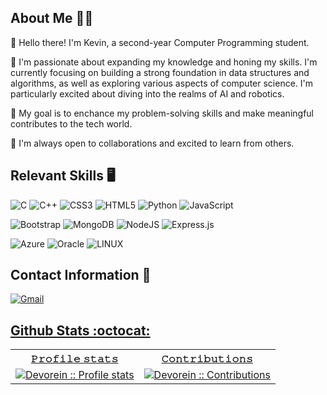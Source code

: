 ## About Me :raising_hand_man:

👋 Hello there! I'm Kevin, a second-year Computer Programming student. 

🌱 I'm passionate about expanding my knowledge and honing my skills. I'm currently focusing on building a strong foundation in data structures and algorithms, as well as exploring various aspects of computer science. I'm particularly excited about diving into the realms of AI and robotics. 

🎯 My goal is to enchance my problem-solving skills and make meaningful contributes to the tech world. 

🌟 I'm always open to collaborations and excited to learn from others.

## Relevant Skills :desktop_computer:
![C](https://img.shields.io/badge/c-%2300599C.svg?style=for-the-badge&logo=c&logoColor=white) 
![C++](https://img.shields.io/badge/c++-%2300599C.svg?style=for-the-badge&logo=c%2B%2B&logoColor=white) 
![CSS3](https://img.shields.io/badge/css3-%231572B6.svg?style=for-the-badge&logo=css3&logoColor=white) 
![HTML5](https://img.shields.io/badge/html5-%23E34F26.svg?style=for-the-badge&logo=html5&logoColor=white) 
![Python](https://img.shields.io/badge/python-3670A0?style=for-the-badge&logo=python&logoColor=ffdd54) 
![JavaScript](https://img.shields.io/badge/javascript-%23323330.svg?style=for-the-badge&logo=javascript&logoColor=%23F7DF1E) 

![Bootstrap](https://img.shields.io/badge/bootstrap-%23563D7C.svg?style=for-the-badge&logo=bootstrap&logoColor=white) ![MongoDB](https://img.shields.io/badge/MongoDB-%234ea94b.svg?style=for-the-badge&logo=mongodb&logoColor=white) 
![NodeJS](https://img.shields.io/badge/node.js-6DA55F?style=for-the-badge&logo=node.js&logoColor=white)
![Express.js](https://img.shields.io/badge/express.js-%23404d59.svg?style=for-the-badge&logo=express&logoColor=%2361DAFB)

![Azure](https://img.shields.io/badge/azure-%230072C6.svg?style=for-the-badge&logo=azure-devops&logoColor=white)
![Oracle](https://img.shields.io/badge/Oracle-F80000?style=for-the-badge&logo=oracle&logoColor=white)
![LINUX](https://img.shields.io/badge/Linux-FCC624?style=for-the-badge&logo=linux&logoColor=black) 

## Contact Information :card_index:
<a href="mailto:kevinlei32@gmail.com">![Gmail](https://img.shields.io/badge/Gmail-%23E4405F.svg?style=for-the-badge&logo=Gmail&logoColor=white)

## Github Stats :octocat:
<p align="center">
   <table width="100%">
      <tr>
       <th>
𝙿𝚛𝚘𝚏𝚒𝚕𝚎 𝚜𝚝𝚊𝚝𝚜</th>
        <th>𝙲𝚘𝚗𝚝𝚛𝚒𝚋𝚞𝚝𝚒𝚘𝚗𝚜</th>
     </tr>
      <tr>
       <td><img alt="Devorein :: Profile stats" src="https://github-readme-stats.vercel.app/api?username=kev01001100&show_icons=true&theme=radical&count_private=true&include_all_commits=true"> </td>
        <td><img alt="Devorein :: Contributions" src="https://github-readme-streak-stats.herokuapp.com/?user=kev01001100&theme=radical&include_all_commits=true&count_private=true"></td>
     </tr>
   </table>
</p>

